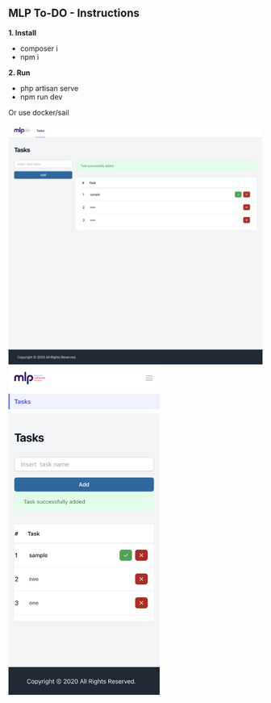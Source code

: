 ## MLP To-DO - Instructions

**1. Install**
   
   - composer i
   - npm i

**2. Run**

   - php artisan serve
   - npm run dev


Or use docker/sail

![Alt text](assets/result-layout.png?raw=true "Title")
<img src="assets/result-layout-mobile.png"  width="300">